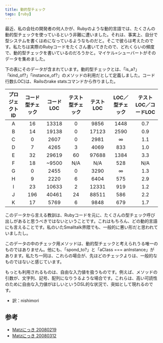 ```yaml
---
title: 動的型チェック
tags: [ruby]
---
```


最近、私の会社の開発者の何人かが、Rubyのような動的言語では、たくさんの動的型チェックを使っているという非難に遭いました。それは、事実上、自分で型システムを書くはめになっているようなものだと。そこで彼らは考えたのです。私たちは実際のRubyコードをたくさん書いてきたので、どれくらいの頻度で、動的型チェックを書いているのだろうかと。マイケル=シューバートがそのデータを集めました。


下の表にそのデータが含まれています。動的型チェックとは、「is_a?」「kind_of?」「instance_of?」のメソッドの利用だとして定義しました。コード行数(LOC)は、Railsのrake statsコマンドから作りました。

| プロジェクトID | コード型チェック | コードLOC | テスト型チェック | テストLOC | LOC／型チェック | テストLOC／コードLOC |
|:--------------:|:----------------:|:---------:|:----------------:|:---------:|:----------------:|:---------------------:|
| A              | 16               | 13318     | 0                | 9856      | 1448             | 0.7                   |
| B              | 14               | 19138     | 0                | 17123     | 2590             | 0.9                   |
| C              | 0                | 2607      | 0                | 2981      | ∞                | 1.1                   |
| D              | 7                | 4265      | 3                | 4069      | 833              | 1.0                   |
| E              | 32               | 29619     | 60               | 97688     | 1384             | 3.3                   |
| F              | 18               | ~9500     | N/A              | N/A       | 528              | N/A                   |
| G              | 0                | 2455      | 0                | 3290      | ∞                | 1.3                   |
| H              | 9                | 2220      | 6                | 6404      | 575              | 2.9                   |
| I              | 23               | 10633     | 2                | 12331     | 919              | 1.2                   |
| J              | 196              | 40461     | 24               | 88511     | 586              | 2.2                   |
| K              | 17               | 5769      | 6                | 9848      | 679              | 1.7                   |


このデータから言える教訓は、Rubyコードを元に、たくさんの型チェック呼び出しがあると思うべきではないということです。これはもちろん、どの動的言語にも言えることです。私のいたSmalltalk界隈でも、一般的に悪い形だと思われていましたし。


このデータの中のチェック用メソッドは、動的型チェックと考えられうる唯一のものではありません。他にも、「spond_to?」と「aClass === anInstance」があります。私たち一同は、これらの場合が、先ほどのチェックよりは、一般的なものではないと感じています。


もっとも利用されるものは、自由な入力値を扱うものです。例えば、メソッドの引数が、文字列、記号、配列になりうるような場合です。これらは、高い可読性のために自由な入力値がほしいというDSL的な状況で、突如として現れるのです。

* 訳：nishimori

## 参考

* [Matzにっき 20080219](http://www.rubyist.net/~matz/20080219.html)
* [Matzにっき 20080312](http://www.rubyist.net/~matz/20080312.html)
